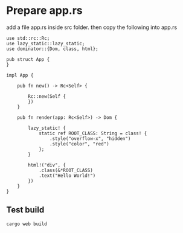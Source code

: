 Prepare app.rs
===

add a file app.rs inside src folder.
then copy the following into app.rs

```
use std::rc::Rc;
use lazy_static::lazy_static;
use dominator::{Dom, class, html};

pub struct App {
}

impl App {

    pub fn new() -> Rc<Self> {

        Rc::new(Self {
        })
    }

    pub fn render(app: Rc<Self>) -> Dom {
        
        lazy_static! {
            static ref ROOT_CLASS: String = class! {
                .style("overflow-x", "hidden")
                .style("color", "red")
            };
        }
        
        html!("div", {
            .class(&*ROOT_CLASS)
            .text("Hello World!")
        })
    }
}
```

## Test build

```
cargo web build
```
